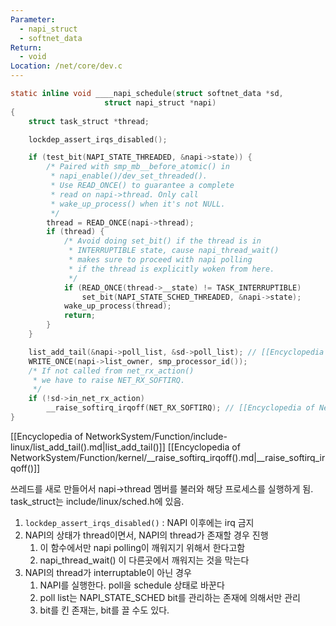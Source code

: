 ```yaml
---
Parameter:
  - napi_struct
  - softnet_data
Return:
  - void
Location: /net/core/dev.c
---
```


```c title=____napi_schedule()
static inline void ____napi_schedule(struct softnet_data *sd,
				     struct napi_struct *napi)
{
	struct task_struct *thread;

	lockdep_assert_irqs_disabled();

	if (test_bit(NAPI_STATE_THREADED, &napi->state)) {
		/* Paired with smp_mb__before_atomic() in
		 * napi_enable()/dev_set_threaded().
		 * Use READ_ONCE() to guarantee a complete
		 * read on napi->thread. Only call
		 * wake_up_process() when it's not NULL.
		 */
		thread = READ_ONCE(napi->thread);
		if (thread) {
			/* Avoid doing set_bit() if the thread is in
			 * INTERRUPTIBLE state, cause napi_thread_wait()
			 * makes sure to proceed with napi polling
			 * if the thread is explicitly woken from here.
			 */
			if (READ_ONCE(thread->__state) != TASK_INTERRUPTIBLE)
				set_bit(NAPI_STATE_SCHED_THREADED, &napi->state);
			wake_up_process(thread);
			return;
		}
	}

	list_add_tail(&napi->poll_list, &sd->poll_list); // [[Encyclopedia of NetworkSystem/Function/include-linux/list_add_tail().md|list_add_tail()]]
	WRITE_ONCE(napi->list_owner, smp_processor_id());
	/* If not called from net_rx_action()
	 * we have to raise NET_RX_SOFTIRQ.
	 */
	if (!sd->in_net_rx_action)
		__raise_softirq_irqoff(NET_RX_SOFTIRQ); // [[Encyclopedia of NetworkSystem/Function/kernel/__raise_softirq_irqoff().md|__raise_softirq_irqoff()]]
}
```

[[Encyclopedia of NetworkSystem/Function/include-linux/list_add_tail().md|list_add_tail()]]
[[Encyclopedia of NetworkSystem/Function/kernel/__raise_softirq_irqoff().md|__raise_softirq_irqoff()]]

쓰레드를 새로 만들어서 napi→thread 멤버를 불러와 해당 프로세스를 실행하게 됨. task_struct는 include/linux/sched.h에 있음.

1. `lockdep_assert_irqs_disabled()` : NAPI 이후에는 irq 금지
2. NAPI의 상태가 thread이면서, NAPI의 thread가 존재할 경우 진행
    1. 이 함수에서만 napi polling이 깨워지기 위해서 한다고함
    2. napi_thread_wait() 이 다른곳에서 깨워지는 것을 막는다
3. NAPI의 thread가 interruptable이 아닌 경우
    1. NAPI를 실행한다. poll을 schedule 상태로 바꾼다
    2. poll list는 NAPI_STATE_SCHED bit를 관리하는 존재에 의해서만 관리
    3. bit를 킨 존재는, bit를 끌 수도 있다.